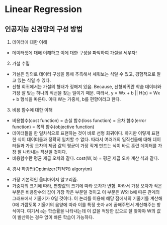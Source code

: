 # Linear Regression

## 인공지능 신경망의 구성 방법
1. 데이터에 대한 이해
- 데이터셋에 대해 이해하고 이에 대한 구성을 파악하여 가설을 세우자!

2. 가설 수립
- 가설은 임의로 데이터 구성을 통해 추측해서 세워보는 식일 수 있고, 경험적으로 알고 있는 식일 수 있다. 
- 선형 회귀에서는 가설의 형태가 정해져 있음. Because, 선형회귀란 학습 데이터와 가장 잘 맞는 하나의 직선을 찾는 일이기 때문. 따라서, y = Wx + b || H(x) = Wx + b 형식을 따른다. 이때 W는 가중치, b를 편향이라고 한다.

3. 비용 함수에 대한 이해
- 비용함수(cost function) = 손실 함수(loss function) = 오차 함수(error function) = 목적 함수(objective function)
- 데이터들을 한 일차식으로 표현하는 것이 바로 선형 회귀이다. 하지만 이렇게 표현한 식이 데이터들과 정확히 일치할 수 없다. 따라서 여러개의 일직선들에 대해 데이터들과 가장 오차의 제곱 값의 평균이 가장 작게 만드는 식이 바로 훈련 데이터를 가장 잘 나타내는 직선일 것이다.
- 비용함수란 평균 제곱 오차와 같다. cost(W, b) = 평균 제곱 오차 계산 식과 같다.

4. 경사 하강법(Optimizer(최적화) algorytm)
- 가장 기본적인 옵티마이저 알고리즘.
- 가중치의 크기에 따라, 편향값의 크기에 따라 오차가 변함. 따라서 가장 오차가 작은 부분은 비용함수의 값이 가장 작은 부분일 것이고 이 부분은 W와 b에 따른 관계의 그래프에서 기울기가 0일 것이다. 이 논리를 이용해 해당 점에서의 기울기를 계산해 0에 가깝도록 기울기의 음양에 따라 이를 특정 숫자 a에 곱해주면서 계산해주는 방식이다.
여기서 a는 학습률을 나타내는데 이 값을 적당한 값으로 잘 찾아야 W의 값이 발산하는 경우 없이 빠른 학습이 가능하다.

